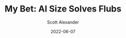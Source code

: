 ---
layout: podcast
title: "My Bet: AI Size Solves Flubs"
author: Scott Alexander
description: https://astralcodexten.substack.com/p/my-bet-ai-size-solves-flubs
date: 2022-06-07
length: 5087248
duration: 1272
guid: my-bet-ai-size-solves-flubs
---